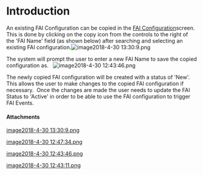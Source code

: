# Introduction

An existing FAI Configuration can be copied in the 
[FAI Configuration](/iFactory-JGP-MES/iFactory-JGP-MES-Home/iFactory-JGP-MS/CONTENT/Quality/First-Article-Inspection-(FAI)/FAI-Configuration.md)screen.  This is done by clicking on the copy icon from the controls to the right of the 'FAI Name' field (as shown below) after searching and selecting an existing FAI configuration.![image2018-4-30 13:30:9.png](/.attachments/29919570.png)


The system will prompt the user to enter a new FAI Name to save the copied configuration as.  
![image2018-4-30 12:43:46.png](/.attachments/29919572.png)


The newly copied FAI configuration will be created with a status of 'New'.  This allows the user to make changes to the copied FAI configuration if necessary.  Once the changes are made the user needs to update the FAI Status to 'Active' in order to be able to use the FAI configuration to trigger FAI Events.


#### Attachments

[image2018-4-30 13:30:9.png](/.attachments/29919570.png)
[image2018-4-30 12:47:34.png](/.attachments/29919571.png)
[image2018-4-30 12:43:46.png](/.attachments/29919572.png)
[image2018-4-30 12:43:11.png](/.attachments/29919573.png)
